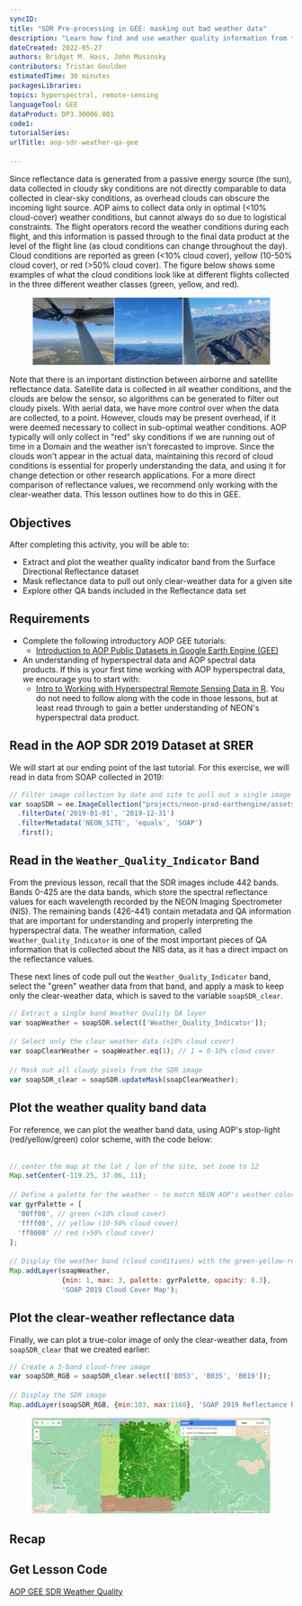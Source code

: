 ```yaml
---
syncID: 
title: "SDR Pre-processing in GEE: masking out bad weather data"
description: "Learn how find and use weather quality information from the Reflectance QA band in GEE"
dateCreated: 2022-05-27
authors: Bridget M. Hass, John Musinsky
contributors: Tristan Goulden
estimatedTime: 30 minutes
packagesLibraries: 
topics: hyperspectral, remote-sensing
languageTool: GEE
dataProduct: DP3.30006.001
code1: 
tutorialSeries: 
urlTitle: aop-sdr-weather-qa-gee

---
```


<div id="ds-objectives" markdown="1">

Since reflectance data is generated from a passive energy source (the sun), data collected in cloudy sky conditions are not directly comparable to data collected in clear-sky conditions, as overhead clouds can obscure the incoming light source. AOP aims to collect data only in optimal (<10% cloud-cover) weather conditions, but cannot always do so due to logistical constraints. The flight operators record the weather conditions during each flight, and this information is passed through to the final data product at the level of the flight line (as cloud conditions can change throughout the day). Cloud conditions are reported as green (<10% cloud cover), yellow (10-50% cloud cover), or red (>50% cloud cover). The figure below shows some examples of what the cloud conditions look like at different flights collected in the three different weather classes (green, yellow, and red).

<figure>
	<a href="https://raw.githubusercontent.com/NEONScience/NEON-Data-Skills/main/graphics/aop-gee2023/1b_sdr_weather/flight_cloud_photos.png">
	<img src="https://raw.githubusercontent.com/NEONScience/NEON-Data-Skills/main/graphics/aop-gee2023/1b_sdr_weather/flight_cloud_photos.png" alt="In-flight cloud photos"></a>
</figure>

Note that there is an important distinction between airborne and satellite reflectance data. Satellite data is collected in all weather conditions, and the clouds are below the sensor, so algorithms can be generated to filter out cloudy pixels. With aerial data, we have more control over when the data are collected, to a point. However, clouds may be present overhead, if it were deemed necessary to collect in sub-optimal weather conditions. AOP typically will only collect in "red" sky conditions if we are running out of time in a Domain and the weather isn't forecasted to improve. Since the clouds won't appear in the actual data, maintaining this record of cloud conditions is essential for properly understanding the data, and using it for change detection or other research applications. For a more direct comparison of reflectance values, we recommend only working with the clear-weather data. This lesson outlines how to do this in GEE.

## Objectives
After completing this activity, you will be able to:
- Extract and plot the weather quality indicator band from the Surface Directional Reflectance dataset
- Mask reflectance data to pull out only clear-weather data for a given site
- Explore other QA bands included in the Reflectance data set

## Requirements

- Complete the following introductory AOP GEE tutorials:
    - <a href="https://www.neonscience.org/resources/learning-hub/tutorials/intro-aop-gee-image-collections" target="_blank">Introduction to AOP Public Datasets in Google Earth Engine (GEE)</a>
- An understanding of hyperspectral data and AOP spectral data products. If this is your first time working with AOP hyperspectral data, we encourage you to start with:
    - <a href="https://www.neonscience.org/resources/learning-hub/tutorials/hsi-hdf5-r" target="_blank">Intro to Working with Hyperspectral Remote Sensing Data in R</a>. You do not need to follow along with the code in those lessons, but at least read through to gain a better understanding of NEON's hyperspectral data product.

</div>

## Read in the AOP SDR 2019 Dataset at SRER

We will start at our ending point of the last tutorial. For this exercise, we will read in data from SOAP collected in 2019:

```javascript
// Filter image collection by date and site to pull out a single image
var soapSDR = ee.ImageCollection("projects/neon-prod-earthengine/assets/DP3-30006-001")
  .filterDate('2019-01-01', '2019-12-31')
  .filterMetadata('NEON_SITE', 'equals', 'SOAP')
  .first();
```

## Read in the `Weather_Quality_Indicator` Band

From the previous lesson, recall that the SDR images include 442 bands. Bands 0-425 are the data bands, which store the spectral reflectance values for each wavelength recorded by the NEON Imaging Spectrometer (NIS). The remaining bands (426-441) contain metadata and QA information that are important for understanding and properly interpreting the hyperspectral data. The weather information, called `Weather_Quality_Indicator` is one of the most important pieces of QA information that is collected about the NIS data, as it has a direct impact on the reflectance values. 

These next lines of code pull out the `Weather_Quality_Indicator` band, select the "green" weather data from that band, and apply a mask to keep only the clear-weather data, which is saved to the variable `soapSDR_clear`.

```javascript
// Extract a single band Weather Quality QA layer
var soapWeather = soapSDR.select(['Weather_Quality_Indicator']);

// Select only the clear weather data (<10% cloud cover)
var soapClearWeather = soapWeather.eq(1); // 1 = 0-10% cloud cover

// Mask out all cloudy pixels from the SDR image
var soapSDR_clear = soapSDR.updateMask(soapClearWeather);
```

## Plot the weather quality band data

For reference, we can plot the weather band data, using AOP's stop-light (red/yellow/green) color scheme, with the code below:

```javascript

// center the map at the lat / lon of the site, set zoom to 12
Map.setCenter(-119.25, 37.06, 11);

// Define a palette for the weather - to match NEON AOP's weather color conventions
var gyrPalette = [
  '00ff00', // green (<10% cloud cover)
  'ffff00', // yellow (10-50% cloud cover)
  'ff0000' // red (>50% cloud cover)
];

// Display the weather band (cloud conditions) with the green-yellow-red palette
Map.addLayer(soapWeather,
             {min: 1, max: 3, palette: gyrPalette, opacity: 0.3},
             'SOAP 2019 Cloud Cover Map');
```

## Plot the clear-weather reflectance data
Finally, we can plot a true-color image of only the clear-weather data, from `soapSDR_clear` that we created earlier:

```javascript
// Create a 3-band cloud-free image 
var soapSDR_RGB = soapSDR_clear.select(['B053', 'B035', 'B019']);

// Display the SDR image
Map.addLayer(soapSDR_RGB, {min:103, max:1160}, 'SOAP 2019 Reflectance RGB');
```

<figure>
	<a href="https://raw.githubusercontent.com/NEONScience/NEON-Data-Skills/main/graphics/aop-gee2023/1b_sdr_weather/soap_clear_sdr_weather_map.PNG">
	<img src="https://raw.githubusercontent.com/NEONScience/NEON-Data-Skills/main/graphics/aop-gee2023/1b_sdr_weather/soap_clear_sdr_weather_map.PNG" alt="GEE Map of SOAP Weather Quality Map and Clear Reflectance Data"></a>
</figure>

## Recap

## Get Lesson Code

<a href="https://code.earthengine.google.com/25498471ad233861732bfaa26504194c" target="_blank">AOP GEE SDR Weather Quality</a>
